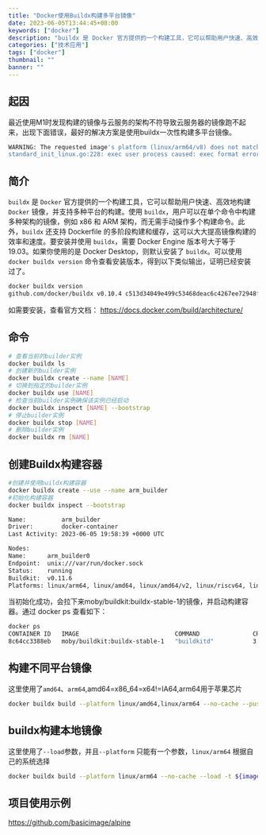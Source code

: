 ```yaml
---
title: "Docker使用Buildx构建多平台镜像"
date: 2023-06-05T13:44:45+08:00
keywords: ["docker"]
description: "buildx 是 Docker 官方提供的一个构建工具，它可以帮助用户快速、高效地构建 Docker 镜像，并支持多种平台的构建。使用 buildx，用户可以在单个命令中构建多种架构的镜像，例如 x86 和 ARM 架构，而无需手动操作多个构建命令。"
categories: ["技术应用"]
tags: ["docker"]
thumbnail: ""
banner: ""
---
```

## 起因
最近使用M1时发现构建的镜像与云服务的架构不符导致云服务器的镜像跑不起来，出现下面错误，最好的解决方案是使用buildx一次性构建多平台镜像。
```bash
WARNING: The requested image's platform (linux/arm64/v8) does not match the detected host platform (linux/amd64) and no specific platform was requested
standard_init_linux.go:228: exec user process caused: exec format error
```
## 简介
`buildx` 是 `Docker` 官方提供的一个构建工具，它可以帮助用户快速、高效地构建 `Docker` 镜像，并支持多种平台的构建。使用 `buildx`，用户可以在单个命令中构建多种架构的镜像，例如 x86 和 ARM 架构，而无需手动操作多个构建命令。此外，`buildx` 还支持 Dockerfile 的多阶段构建和缓存，这可以大大提高镜像构建的效率和速度。要安装并使用 `buildx`，需要 Docker Engine 版本号大于等于 19.03。如果你使用的是 Docker Desktop，则默认安装了 `buildx`。可以使用 `docker buildx version` 命令查看安装版本，得到以下类似输出，证明已经安装过了。
```bash
docker buildx version
github.com/docker/buildx v0.10.4 c513d34049e499c53468deac6c4267ee72948f02
```
如需要安装，查看官方文档：
https://docs.docker.com/build/architecture/

## 命令
```bash
# 查看当前的builder实例
docker buildx ls
# 创建新的builder实例
docker buildx create --name [NAME]
# 切换到指定的builder实例
docker buildx use [NAME]
# 检查当前builder实例确保该实例已经启动
docker buildx inspect [NAME] --bootstrap
# 停止builder实例
docker buildx stop [NAME]
# 删除builder实例
docker buildx rm [NAME]
```

## 创建Buildx构建容器
```bash
#创建并使用buildx构建容器
docker buildx create --use --name arm_builder
#初始化构建容器
docker buildx inspect --bootstrap

Name:          arm_builder
Driver:        docker-container
Last Activity: 2023-06-05 19:58:39 +0000 UTC

Nodes:
Name:      arm_builder0
Endpoint:  unix:///var/run/docker.sock
Status:    running
Buildkit:  v0.11.6
Platforms: linux/arm64, linux/amd64, linux/amd64/v2, linux/riscv64, linux/ppc64le, linux/s390x, linux/386, linux/mips64le, linux/mips64, linux/arm/v7, linux/arm/v6
```
当初始化成功，会拉下来moby/buildkit:buildx-stable-1的镜像，并启动构建容器。通过 docker ps 查看如下：
```bash
docker ps
CONTAINER ID   IMAGE                           COMMAND               CREATED       STATUS       PORTS                 NAMES
8c64cc3388eb   moby/buildkit:buildx-stable-1   "buildkitd"           3 hours ago   Up 3 hours                         buildx_buildkit_arm_builder0
```
## 构建不同平台镜像
这里使用了`amd64`、`arm64`,amd64=x86_64=x64!=IA64,arm64用于苹果芯片
```bash
docker buildx build --platform linux/amd64,linux/arm64 --no-cache --push -t ${image} .
```
## buildx构建本地镜像
这里使用了`--load`参数，并且`--platform` 只能有一个参数，`linux/arm64` 根据自己的系统选择
```bash
docker buildx build --platform linux/arm64 --no-cache --load -t ${image} .
```
## 项目使用示例
https://github.com/basicimage/alpine